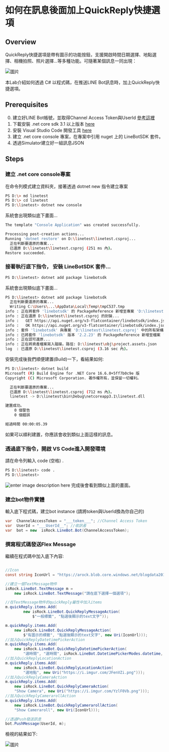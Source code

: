 如何在訊息後面加上QuickReply快捷選項
===
## Overview
QuickReply快捷選項是帶有圖示的功能按鈕，支援開啟時間日期選擇、地點選擇、相機拍照、照片選擇...等多種功能。可隨著某個訊息一同出現：

![圖片](https://i.imgur.com/pcGonTb.png)

本Lab介紹如何透過 C# 以程式碼，在推送LINE Bot訊息時，加上QuickReply快捷選項。

## Prerequisites
0. 建立好LINE Bot帳號，並取得Channel Access Token與UserId [參考這裡](https://github.com/isdaviddong/HOL-LineBotSDK/blob/master/00.%20%E5%A6%82%E4%BD%95%E7%94%B3%E8%AB%8BLINE%20Bot.md)
1. 下載安裝 .net core sdk 3.1 以上版本 [here](https://dotnet.microsoft.com/download)
2. 安裝 Visual Studio Code 開發工具 [here](https://code.visualstudio.com/download)
3. 建立 .net core console 專案，在專案中引用 nuget 上的 LineBotSDK 套件。 
4. 透過Simulator建立好一組訊息JSON

## Steps

### 建立 .net core console專案
在命令列模式建立資料夾，接著透過 dotnet new 指令建立專案
```bash
PS D:\> md linetest
PS D:\> cd linetest
PS D:\linetest> dotnet new console
```
系統會出現類似底下畫面...
```bash
The template "Console Application" was created successfully.

Processing post-creation actions...
Running 'dotnet restore' on D:\linetest\linetest.csproj...
  正在判斷要還原的專案...
  已還原 D:\linetest\linetest.csproj (251 ms 內)。
Restore succeeded.
```

### 接著執行底下指令， 安裝 LineBotSDK 套件...
```bash
PS D:\linetest> dotnet add package linebotsdk
```
系統會出現類似底下畫面...
```bash
PS D:\linetest> dotnet add package linebotsdk
  正在判斷要還原的專案...
  Writing C:\Users\...\AppData\Local\Temp\tmpC537.tmp
info : 正在將套件 'linebotsdk' 的 PackageReference 新增至專案 'D:\linetest\linetest.csproj'。
info : 正在還原 D:\linetest\linetest.csproj 的封裝...
info :   GET https://api.nuget.org/v3-flatcontainer/linebotsdk/index.json
info :   OK https://api.nuget.org/v3-flatcontainer/linebotsdk/index.json 1088 毫秒
info : 套件 'linebotsdk' 與專案 'D:\linetest\linetest.csproj' 中的所有架構相容。
info : 已將套件 'linebotsdk' 版本 '2.2.23' 的 PackageReference 新增至檔案 'D:\linetest\linetest.csproj'。
info : 正在認可還原...
info : 正在將資產檔案寫入磁碟。路徑: D:\linetest\obj\project.assets.json
log  : 已還原 D:\linetest\linetest.csproj (3.16 sec 內)。
```
安裝完成後我們順便建置(Build)一下，看結果如何:
```bash
PS D:\linetest> dotnet build
Microsoft (R) Build Engine for .NET Core 16.6.0+5ff7b0c9e 版
Copyright (C) Microsoft Corporation. 著作權所有，並保留一切權利。

  正在判斷要還原的專案...
  已還原 D:\linetest\linetest.csproj (712 ms 內)。
  linetest -> D:\linetest\bin\Debug\netcoreapp3.1\linetest.dll

建置成功。
    0 個警告
    0 個錯誤

經過時間 00:00:05.39
```
如果可以順利建置，你應該會收到類似上面這樣的訊息。

### 透過底下指令，開啟 VS Code進入開發環境
請在命令列輸入 code (空格) .
```bash
PS D:\linetest> code .
PS D:\linetest>
```
![enter image description here](https://i.imgur.com/QQBSJWL.png)
完成後會看到類似上面的畫面。

### 建立bot物件實體
輸入底下程式碼，建立bot instance
(請將token與UserId換為你自己的)
```csharp
var  ChannelAccessToken = "___token___"; //Channel Access Token
var  UserId = "___UserId__"; //收訊者
var  bot = new  isRock.LineBot.Bot(ChannelAccessToken);
```

### 撰寫程式碼發送Flex Message
繼續在程式碼中加入底下內容:
```csharp

//Icon
const string IconUrl = "https://arock.blob.core.windows.net/blogdata201809/1337594581_package_edutainment.png";

//建立一個TextMessage物件
isRock.LineBot.TextMessage m =
    new isRock.LineBot.TextMessage("請在底下選擇一個選項");

//在TextMessage物件的quickReply屬性中加入items
m.quickReply.items.Add(
        new isRock.LineBot.QuickReplyMessageAction(
            $"一般標籤", "點選後顯示的text文字"));

m.quickReply.items.Add(
    new isRock.LineBot.QuickReplyMessageAction(
        $"有圖示的標籤", "點選後顯示的text文字", new Uri(IconUrl)));
//加入QuickReplyDatetimePickerAction
m.quickReply.items.Add(
    new isRock.LineBot.QuickReplyDatetimePickerAction(
        "選時間", "選時間", isRock.LineBot.DatetimePickerModes.datetime, new Uri("https://i.imgur.com/9qgoKFm.png")));
//加入QuickReplyLocationAction
m.quickReply.items.Add(
    new isRock.LineBot.QuickReplyLocationAction(
        "選地點", new Uri("https://i.imgur.com/JFenVZi.png")));
//加入QuickReplyCameraAction
m.quickReply.items.Add(
    new isRock.LineBot.QuickReplyCameraAction(
    "Show Camera", new Uri("https://i.imgur.com/YzlF0Vb.png")));
//加入QuickReplyCamerarollAction
m.quickReply.items.Add(
    new isRock.LineBot.QuickReplyCamerarollAction(
    "Show Cameraroll", new Uri(IconUrl)));

//透過Push發送訊息
bot.PushMessage(UserId, m);
```

檢視的結果如下:

![圖片](https://i.imgur.com/IyU4knZ.png)


